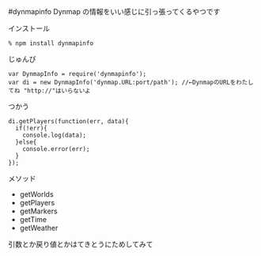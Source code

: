 
#dynmapinfo
Dynmap の情報をいい感じに引っ張ってくるやつです

インストール
```
% npm install dynmapinfo
```

じゅんび
```
var DynmapInfo = require('dynmapinfo');  
var di = new DynmapInfo('dynmap.URL:port/path'); //←DynmapのURLをわたしてね "http://"はいらないよ
```

つかう
```
di.getPlayers(function(err, data){
  if(!err){
    console.log(data);
  }else{
    console.error(err);
  }
});
```

メソッド
* getWorlds
* getPlayers
* getMarkers
* getTime
* getWeather

引数とか戻り値とかはてきとうにためしてみて

